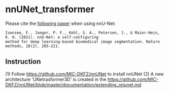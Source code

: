 # nnUNet_transformer


Please cite the [following paper](https://www.google.com/url?q=https://www.nature.com/articles/s41592-020-01008-z&sa=D&source=docs&ust=1677235958581755&usg=AOvVaw3dWL0SrITLhCJUBiNIHCQO) when using nnU-Net:

    Isensee, F., Jaeger, P. F., Kohl, S. A., Petersen, J., & Maier-Hein, K. H. (2021). nnU-Net: a self-configuring 
    method for deep learning-based biomedical image segmentation. Nature methods, 18(2), 203-211.

## Instruction
(1) Follow https://github.com/MIC-DKFZ/nnUNet to install nnUNet
(2) A new architecture 'UNetrasformer3D' is created in the 
https://github.com/MIC-DKFZ/nnUNet/blob/master/documentation/extending_nnunet.md

